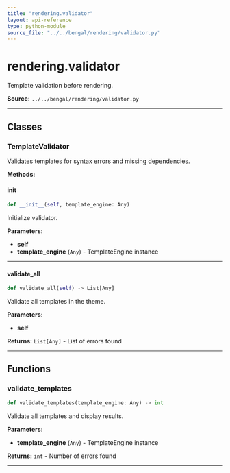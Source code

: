 ```yaml
---
title: "rendering.validator"
layout: api-reference
type: python-module
source_file: "../../bengal/rendering/validator.py"
---
```


# rendering.validator

Template validation before rendering.

**Source:** `../../bengal/rendering/validator.py`

---

## Classes

### TemplateValidator


Validates templates for syntax errors and missing dependencies.




**Methods:**

#### __init__

```python
def __init__(self, template_engine: Any)
```

Initialize validator.

**Parameters:**

- **self**
- **template_engine** (`Any`) - TemplateEngine instance







---
#### validate_all

```python
def validate_all(self) -> List[Any]
```

Validate all templates in the theme.

**Parameters:**

- **self**

**Returns:** `List[Any]` - List of errors found






---


## Functions

### validate_templates

```python
def validate_templates(template_engine: Any) -> int
```

Validate all templates and display results.

**Parameters:**

- **template_engine** (`Any`) - TemplateEngine instance

**Returns:** `int` - Number of errors found





---
